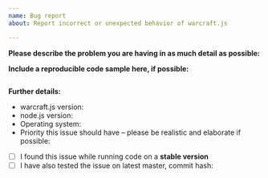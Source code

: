 ```yaml
---
name: Bug report
about: Report incorrect or unexpected behavior of warcraft.js

---
```


<!--
If you need help with warcraft.js installation or usage, please go to the warcraft.js Discord server instead:
  https://discord.gg/P5aGjQC
This issue tracker is only for bug reports and enhancement suggestions. You won't receive any basic help here.
-->

**Please describe the problem you are having in as much detail as possible:**

**Include a reproducible code sample here, if possible:**

```js
```

**Further details:**

- warcraft.js version:
- node.js version:
- Operating system:
- Priority this issue should have – please be realistic and elaborate if possible:

<!--
If either of these applies to you, please check the respective checkbox: [ ] becomes [x].
You don't have to modify the text to suit your particular situation, if you want to
elaborate please do so in the description.
While it's not a requirement to test your issue on the master branch, it would make fixing
the problem a lot easier for us, so please do it if possible.
-->

- [ ] I found this issue while running code on a **stable version**
- [ ] I have also tested the issue on latest master, commit hash:
